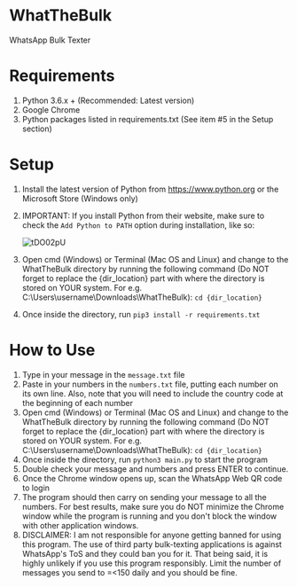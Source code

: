 # WhatTheBulk
WhatsApp Bulk Texter

# Requirements
1. Python 3.6.x + (Recommended: Latest version)
2. Google Chrome
3. Python packages listed in requirements.txt (See item #5 in the Setup section)

# Setup
1. Install the latest version of Python from https://www.python.org or the Microsoft Store (Windows only)
2. IMPORTANT: If you install Python from their website, make sure to check the `Add Python to PATH` option during installation, like so:

   ![tDO02pU](https://user-images.githubusercontent.com/87933442/126897482-e3371aa7-ff6b-4f86-9f65-208496ce8ce4.png)

4. Open cmd (Windows) or Terminal (Mac OS and Linux) and change to the WhatTheBulk directory by running the following command (Do NOT forget to replace the {dir_location} part with where the directory is stored on YOUR system. For e.g. C:\Users\username\Downloads\WhatTheBulk): `cd {dir_location}`
5. Once inside the directory, run `pip3 install -r requirements.txt`

# How to Use
1. Type in your message in the `message.txt` file
2. Paste in your numbers in the `numbers.txt` file, putting each number on its own line. Also, note that you will need to include the country code at the beginning of each number
4. Open cmd (Windows) or Terminal (Mac OS and Linux) and change to the WhatTheBulk directory by running the following command (Do NOT forget to replace the {dir_location} part with where the directory is stored on YOUR system. For e.g. C:\Users\username\Downloads\WhatTheBulk): `cd {dir_location}`
5. Once inside the directory, run `python3 main.py` to start the program
6. Double check your message and numbers and press ENTER to continue.
7. Once the Chrome window opens up, scan the WhatsApp Web QR code to login
8. The program should then carry on sending your message to all the numbers. For best results, make sure you do NOT minimize the Chrome window while the program is running and you don't block the window with other application windows.
9. DISCLAIMER: I am not responsible for anyone getting banned for using this program. The use of third party bulk-texting applications is against WhatsApp's ToS and they could ban you for it. That being said, it is highly unlikely if you use this program responsibly. Limit the number of messages you send to =<150 daily and you should be fine. 
